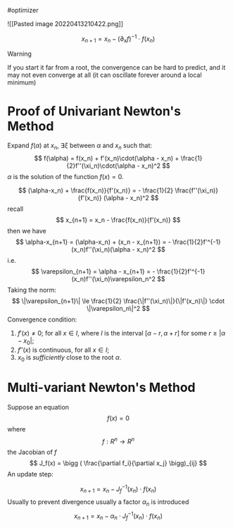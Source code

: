 #optimizer

![[Pasted image 20220413210422.png]]

$$
x_{n+1} = x_n -  (\partial_xf)^{-1} \cdot f(x_n)
$$


>[!WARNING]
>If you start it far from a root, the convergence can be hard to predict, and it may not even
converge at all (it can oscillate forever around a local minimum)


# Proof of Univariant Newton's Method

Expand $f(\alpha)$ at $x_n$, $\exists \xi$ between $\alpha$ and $x_n$ such that:
$$
f(\alpha) = f(x_n) + f'(x_n)\cdot(\alpha - x_n) + \frac{1}{2}f''(\xi_n)\cdot(\alpha - x_n)^2
$$
$\alpha$ is the solution of the function $f(x)  = 0$.

$$
(\alpha-x_n) + \frac{f(x_n)}{f'(x_n)}  =  - \frac{1}{2} \frac{f''(\xi_n)}{f'(x_n)} (\alpha - x_n)^2
$$
recall 
$$
x_{n+1} = x_n - \frac{f(x_n)}{f'(x_n)}
$$
then we have
$$
\alpha-x_{n+1} = (\alpha-x_n) + (x_n - x_{n+1}) =  - \frac{1}{2}f'^{-1}(x_n)f''(\xi_n)(\alpha - x_n)^2
$$
i.e.
$$
\varepsilon_{n+1} = \alpha - x_{n+1} = - \frac{1}{2}f'^{-1}(x_n)f''(\xi_n)\varepsilon_n^2
$$
Taking the norm:
$$
\|\varepsilon_{n+1}\| \le \frac{1}{2}  \frac{\|f''(\xi_n)\|}{\|f'(x_n)\|}  \cdot \|\varepsilon_n\|^2
$$
Convergence condition:
1.  $f'(x) \ne 0$; for all $x\in I$, where $I$ is the interval $[\alpha − r, \alpha + r]$ for some $r \ge |\alpha − x_0|$;
2.  $f''(x)$ is continuous, for all $x\in I$;
3.  $x_0$ is _sufficiently_ close to the root $\alpha$.


# Multi-variant Newton's Method

Suppose an equation 
$$
f(x) = 0
$$
where 
$$
f: R^n \to R^n
$$
the Jacobian of $f$ 
$$
J_f(x) = \bigg ( \frac{\partial f_i}{\partial x_j} \bigg)_{ij}
$$
An update step:

$$
x_{n+1} = x_n - J_f^{-1}(x_n) \cdot f(x_n) 
$$
Usually to prevent divergence usually a factor $\alpha_n$ is introduced
$$
  x_{n+1} = x_n - \alpha_n \cdot J_f^{-1}(x_n) \cdot f(x_n) 
$$


